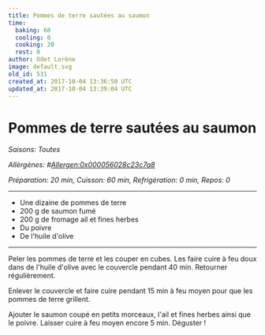 ```yaml
---
title: Pommes de terre sautées au saumon
time:
  baking: 60
  cooling: 0
  cooking: 20
  rest: 0
author: Odet Lorène
image: default.svg
old_id: 531
created_at: 2017-10-04 13:36:50 UTC
updated_at: 2017-10-04 13:39:04 UTC
---
```


# Pommes de terre sautées au saumon



*Saisons: Toutes*

*Allèrgènes: #<Allergen:0x000056028c23c7a8>*

*Préparation: 20 min, Cuisson: 60 min, Refrigération: 0 min, Repos: 0*

---

- Une dizaine de pommes de terre
- 200 g de saumon fumé
- 200 g de fromage ail et fines herbes
- Du poivre
- De l'huile d'olive

---

Peler les pommes de terre et les couper en cubes. Les faire cuire à feu doux dans de l'huile d'olive avec le couvercle pendant 40 min. Retourner régulièrement.

Enlever le couvercle et faire cuire pendant 15 min à feu moyen pour que les pommes de terre grillent.

Ajouter le saumon coupé en petits morceaux, l'ail et fines herbes ainsi que le poivre. Laisser cuire à feu moyen encore 5 min. Déguster !
